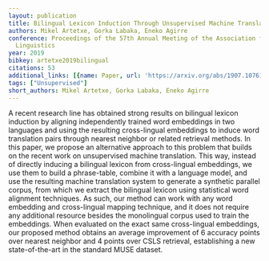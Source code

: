 ```yaml
---
layout: publication
title: Bilingual Lexicon Induction Through Unsupervised Machine Translation
authors: Mikel Artetxe, Gorka Labaka, Eneko Agirre
conference: Proceedings of the 57th Annual Meeting of the Association for Computational
  Linguistics
year: 2019
bibkey: artetxe2019bilingual
citations: 53
additional_links: [{name: Paper, url: 'https://arxiv.org/abs/1907.10761'}]
tags: ["Unsupervised"]
short_authors: Mikel Artetxe, Gorka Labaka, Eneko Agirre
---
```

A recent research line has obtained strong results on bilingual lexicon
induction by aligning independently trained word embeddings in two languages
and using the resulting cross-lingual embeddings to induce word translation
pairs through nearest neighbor or related retrieval methods. In this paper, we
propose an alternative approach to this problem that builds on the recent work
on unsupervised machine translation. This way, instead of directly inducing a
bilingual lexicon from cross-lingual embeddings, we use them to build a
phrase-table, combine it with a language model, and use the resulting machine
translation system to generate a synthetic parallel corpus, from which we
extract the bilingual lexicon using statistical word alignment techniques. As
such, our method can work with any word embedding and cross-lingual mapping
technique, and it does not require any additional resource besides the
monolingual corpus used to train the embeddings. When evaluated on the exact
same cross-lingual embeddings, our proposed method obtains an average
improvement of 6 accuracy points over nearest neighbor and 4 points over CSLS
retrieval, establishing a new state-of-the-art in the standard MUSE dataset.
